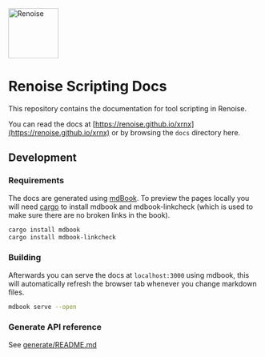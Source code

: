 <img src="https://www.renoise.com/sites/default/files/renoise_logo_0.png" alt="Renoise" height="100"/>

# Renoise Scripting Docs

This repository contains the documentation for tool scripting in Renoise.

You can read the docs at [https://renoise.github.io/xrnx](https://renoise.github.io/xrnx) or by browsing the `docs` directory here.

## Development

### Requirements

The docs are generated using [mdBook](https://github.com/rust-lang/mdBook). To preview the pages locally you will need [cargo](https://doc.rust-lang.org/cargo/getting-started/installation.html) to install mdbook and mdbook-linkcheck (which is used to make sure there are no broken links in the book). 

```sh
cargo install mdbook
cargo install mdbook-linkcheck
```

### Building

Afterwards you can serve the docs at `localhost:3000` using mdbook, this will automatically refresh the browser tab whenever you change markdown files.

```sh
mdbook serve --open
```

### Generate API reference

See [generate/README.md](./generate/README.md)
